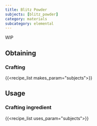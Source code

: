 ```yaml
---
title: Blitz Powder
subjects: [blitz_powder]
category: materials
subcategory: elemental
---
```


WIP

Obtaining
---------

### Crafting
{{<recipe_list makes_param="subjects">}}

Usage
-----

### Crafting ingredient
{{<recipe_list uses_param="subjects">}}